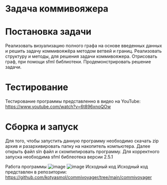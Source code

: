 # Задача коммивояжера 
 
# Постановка задачи
Реализовать визуализацию полного графа на основе введенных данных и решить задачу коммивояжёра методом ветвей и границ.
Реализовать структуру и методы, для решения задачи коммивояжера.
Отрисовать граф, при помощи sfml библиотеки.
Продемонстрировать решение задачи.
# Тестирование
Тестирование программы представленно в видео на YouTube: https://www.youtube.com/watch?v=6t896xnoQOw

# Сборка и запуск
Для того, чтобы запустить данную программу необходимо скачать zip архив и разархивировать папку на накопитель компьютера. Далее открыть файл sln файл и скомпилировать программу. Для корректного запуска необходима sfml библеотека версии 2.5.1

Работа программы ![image](https://github.com/kotyasmol/labs_pstu_year_1/assets/115986016/9055a845-47ed-4889-8c88-a738e2e809e0)
![image](https://github.com/kotyasmol/labs_pstu_year_1/assets/115986016/02511a9b-697b-48ac-948d-7a43c6af4b9d)
Исходный код
Исходный код представлен в репозитории: https://github.com/kotyasmol/commivoyager/tree/main/commivoyager
